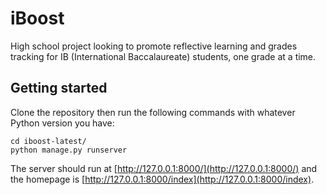 # iBoost

High school project looking to promote reflective learning and grades tracking for IB (International Baccalaureate) students, one grade at a time. 

## Getting started 
Clone the repository then run the following commands with whatever Python version you have: 
```console
cd iboost-latest/
python manage.py runserver
```
The server should run at [http://127.0.0.1:8000/](http://127.0.0.1:8000/) and the homepage is [http://127.0.0.1:8000/index](http://127.0.0.1:8000/index).
